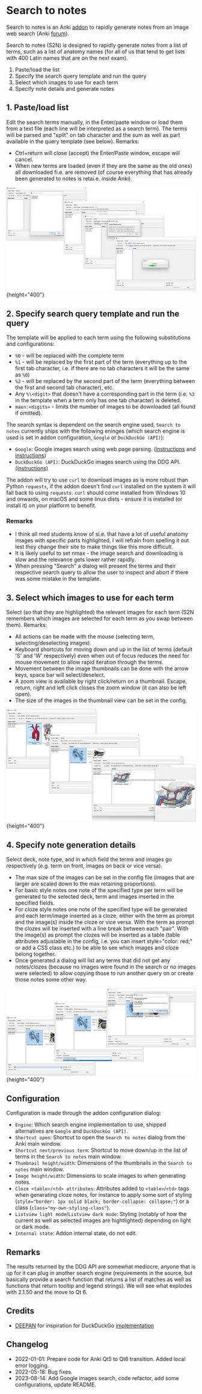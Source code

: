 # Search to notes

Search to notes is an Anki [addon](https://ankiweb.net/shared/info/1034341786) to rapidly generate notes from an image web search (Anki [forum](https://forums.ankiweb.net/t/search-to-notes-support-thread/16286)).


Search to notes (S2N) is designed to rapidly generate notes from a list of terms, such as a list of anatomy names (for all of us that tend to get lists with 400 Latin names that are on the next exam).

1. Paste/load the list
2. Specify the search query template and run the query
3. Select which images to use for each term
4. Specify note details and generate notes

## 1. Paste/load list

Edit the search terms manually, in the Enter/paste window or load them from a text file (each line will be interpreted as a search term). The terms will be parsed and "split" on tab character and the sum as well as part available in the query template (see below). Remarks:

- Ctrl+return will close (accept) the Enter/Paste window, escape will cancel.
- When new terms are loaded (even if they are the same as the old ones) all downloaded fi.e. are removed (of course everything that has already been generated to notes is retai.e. inside Anki).

![Step 2](https://github.com/TRIAEIOU/Search-to-notes/blob/main/Screenshots/1.jpeg?raw=true){height="400"}

## 2. Specify search query template and run the query

The template will be applied to each term using the following substitutions and configurations:

- `%0` - will be replaced with the complete term
- `%1` - will be replaced by the first part of the term (everything up to the first tab character, i.e. if there are no tab characters it will be the same as `%0`)
- `%2` - will be replaced by the second part of the term (everything between the first and second tab character), etc.
- Any `%\<digit>` that doesn't have a corresponding part in the term (i.e. `%3` in the template when a term only has one tab character) is deleted.
-  `maxn:<digits>` - limits the number of images to be downloaded (all found if omitted).

The search syntax is dependent on the search engine used, `Search to notes` currently ships with the following eninges (which search engine is used is set in addon configuration, `Google` or `DuckDuckGo (API)`):

- `Google`: Google images search using web page parsing. ([instructions](https://ahrefs.com/blog/google-advanced-search-operators/) and [instructions](https://developers.google.com/search/docs/monitor-debug/search-operators/image-search))
- `DuckDuckGo (API)`: DuckDuckGo images search using the DDG API. [(instructions)](https://duckduckgo.com/duckduckgo-help-pages/results/syntax/)

The addon will try to use `curl` to download images as is more robust than Python `requests`, if the addon doesn't find `curl` installed on the system it will fall back to using `requests`. `curl` should come installed from Windows 10 and onwards, on macOS and some linux dists - ensure it is installed (or install it) on your platform to benefit.

### Remarks

- I think all med students know of si.e. that have a lot of useful anatomy images with specific parts highlighted, I will refrain from spelling it out lest they change their site to make things like this more difficult.
- It is likely useful to set nmax - the image search and downloading is slow and the relevance gets lower rather rapidly.
- When pressing "Search" a dialog will present the terms and their respective search query to allow the user to inspect and abort if there was some mistake in the template.

## 3. Select which images to use for each term

Select (so that they are highlighted) the relevant images for each term (S2N remembers which images are selected for each term as you swap between them). Remarks:

- All actions can be made with the mouse (selecting term, selecting/deselecting images).
- Keyboard shortcuts for moving down and up in the list of terms (default 'S' and 'W' respectively) even when out of focus reduces the need for mouse movement to allow rapid iteration through the terms.
- Movement between the image thumbnails can be done with the arrow keys, space bar will select/deselect.
- A zoom view is available by right click/return on a thumbnail. Escape, return, right and left click closes the zoom window (it can also be left open).
- The size of the images in the thumbnail view can be set in the config.

![Step 3](https://github.com/TRIAEIOU/Search-to-notes/blob/main/Screenshots/2.png?raw=true){height="400"}

## 4. Specify note generation details

Select deck, note type, and in which field the terms and images go respectively (e.g. term on front, images on back or vice versa).

- The max size of the images can be set in the config file (images that are larger are scaled down to the max retaining proportions).
- For basic style notes one note of the specified type per term will be generated to the selected deck, term and images inserted in the specified fields.
- For cloze style notes one note of the specified type will be generated and each term/image inserted as a cloze, either with the term as prompt and the image(s) inside the cloze or vice versa. With the term as prompt the clozes will be inserted with a line break between each "pair". With the image(s) as prompt the clozes will be inserted as a table (table attributes adjustable in the config, i.e. you can insert style="color: red;" or add a CSS class etc.) to be able to see which images and cloze belong together.
- Once generated a dialog will list any terms that did not get any notes/clozes (because no images were found in the search or no images were selected) to allow copying those to run another query on or create those notes some other way.

![Step 4](https://github.com/TRIAEIOU/Search-to-notes/blob/main/Screenshots/3.png?raw=true){height="400"}

## Configuration

Configuration is made through the addon configuration dialog:

- `Engine`: Which search engine implementation to use, shipped alternatives are `Google` and `DuckDuckGo (API)`.
- `Shortcut open`: Shortcut to open the `Search to notes` dialog from the Anki main window.
- `Shortcut next/previous term`: Shortcut to move down/up in the list of terms in the `Search to notes` main window.
- `Thumbnail height/width`: Dimensions of the thumbnails in the `Search to notes` main window.
- `Image height/width`: Dimensions to scale images to when generating notes.
- `Cloze <table>/<td> attributes`: Attributes added to `<table>`/`<td>` tags when generating cloze notes, for instance to apply some sort of styling (`style="border: 1px solid black; border-collapse: collapse;"`) or a class (`class="my-own-styling-class"`).
- `Listview light mode`/`Listview dark mode`: Styling (notably of how the current as well as selected images are hightlighted) depending on light or dark mode.
- `Internal state`: Addon internal state, do not edit.


## Remarks

The results returned by the DDG API are somewhat mediocre, anyone that is up for it can plug in another search engine (requirements in the source, but basically provide a search function that returns a list of matches as well as functions that return tooltip and legend strings).
We will see what explodes with 2.1.50 and the move to Qt 6.

## Credits

- [DEEPAN](https://github.com/deepanprabhu) for inspiration for DuckDuckGo [implementation](https://github.com/deepanprabhu/duckduckgo-images-api)


## Changelog

- 2022-01-01: Prepare code for Anki Qt5 to Qt6 transition. Added local error logging.
- 2022-05-18: Bug fixes.
- 2023-08-14: Add Google images search, code refactor, add some configurations, update README.
